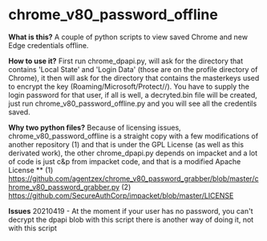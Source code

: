 # chrome_v80_password_offline

__What is this?__ A couple of python scripts to view saved Chrome and new Edge credentials offline.

__How to use it?__ First run chrome_dpapi.py, will ask for the directory that contains 'Local State' and 
'Login Data' (those are on the profile directory of Chrome), it then will ask for the directory that contains
the masterkeys used to encrypt the key (Roaming/Microsoft/Protect/<SID>/).
  You have to supply the login password for that user, if all is well, a decryted.bin file will be created, just run 
  chrome_v80_password_offline.py and you will see all the credentils saved.
  
__Why two python files?__ Because of licensing issues, chrome_v80_password_offline is a straight copy with a few modifications
  of another repository (1) and that is under the GPL License (as well as this derivated work), the other chrome_dpapi.py depends on
  impacket and a lot of code is just c&p from impacket code, and that is a modified Apache License **
  (1) https://github.com/agentzex/chrome_v80_password_grabber/blob/master/chrome_v80_password_grabber.py
  (2) https://github.com/SecureAuthCorp/impacket/blob/master/LICENSE

__Issues__ 20210419 - At the moment if your user has no password, you can't decrypt the dpapi blob with this script there is another 
way of doing it, not with this script
